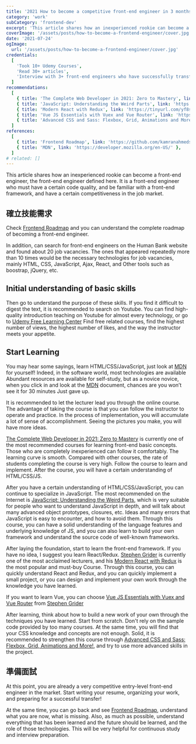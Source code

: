 ```yaml
---
title: '2021 How to become a competitive front-end engineer in 3 months'
category: 'work'
subCategory: 'frontend-dev'
excerpt: 'This article shares how an inexperienced rookie can become a front-end engineer, the front-end engineer defined here. It is a front-end engineer who must have a certain code quality, and be familiar with a front-end framework, and have a certain competitiveness in the job market.'
coverImage: '/assets/posts/how-to-become-a-frontend-engineer/cover.jpg'
date: '2021-07-24'
ogImage:
  url: '/assets/posts/how-to-become-a-frontend-engineer/cover.jpg'
credentials:
  [
    'Took 10+ Udemy Courses',
    'Read 30+ articles',
    'Interview with 3+ front-end engineers who have successfully transferred',
  ]
recommendations:
  [
    { title: 'The Complete Web Developer in 2021: Zero to Mastery', link: 'https://tinyurl.com/yk3pe8n5' },
    { title: 'JavaScript: Understanding the Weird Parts', link: 'https://tinyurl.com/yhnrd2c4' },
    { title: 'Modern React with Redux', link: 'https://tinyurl.com/yf8s5cl9' },
    { title: 'Vue JS Essentials with Vuex and Vue Router', link: 'https://tinyurl.com/yjuz2mbs' },
    { title: 'Advanced CSS and Sass: Flexbox, Grid, Animations and More!', link: 'https://tinyurl.com/yzx9vjqr' },
  ]
references:
  [
    { title: 'Frontend Roadmap', link: 'https://github.com/kamranahmedse/developer-roadmap#frontend-roadmap' },
    { title: 'MDN', link: 'https://developer.mozilla.org/en-US/' },
  ]
# related: []
---
```


This article shares how an inexperienced rookie can become a front-end engineer, the front-end engineer defined here. It is a front-end engineer who must have a certain code quality, and be familiar with a front-end framework, and have a certain competitiveness in the job market.

## 確立技能需求

Check [Frontend Roadmap](https://github.com/kamranahmedse/developer-roadmap#frontend-roadmap) and you can understand the complete roadmap of becoming a front-end engineer.

In addition, can search for front-end engineers on the Human Bank website and found about 20 job vacancies. The ones that appeared repeatedly more than 10 times would be the necessary technologies for job vacancies, mainly HTML, CSS, JavaScript, Ajax, React, and Other tools such as boostrap, jQuery, etc.

## Initial understanding of basic skills

Then go to understand the purpose of these skills. If you find it difficult to digest the text, it is recommended to search on Youtube. You can find high-quality introduction teaching on Youtube for almost every technology, or go to [Udemy Free Learning Center](https://tinyurl.com/yfbaghja) Find free related courses, find the highest number of views, the highest number of likes, and the way the instructor meets your appetite.

## Start Learning

You may hear some sayings, learn HTML/CSS/JavaScript, just look at [MDN](https://developer.mozilla.org/en-US/) for yourself! Indeed, in the software world, most technologies are available Abundant resources are available for self-study, but as a novice novice, when you click in and look at the [MDN](https://developer.mozilla.org/en-US/) document, chances are you won’t see it for 30 minutes Just gave up.

It is recommended to let the lecturer lead you through the online course. The advantage of taking the course is that you can follow the instructor to operate and practice. In the process of implementation, you will accumulate a lot of sense of accomplishment. Seeing the pictures you make, you will have more ideas.

[The Complete Web Developer in 2021: Zero to Mastery](https://tinyurl.com/yk3pe8n5) is currently one of the most recommended courses for learning front-end basic concepts. Those who are completely inexperienced can follow it comfortably. The learning curve is smooth. Compared with other courses, the rate of students completing the course is very high. Follow the course to learn and implement. After the course, you will have a certain understanding of HTML/CSS/JS.

After you have a certain understanding of HTML/CSS/JavaScript, you can continue to specialize in JavaScript. The most recommended on the Internet is [JavaScript: Understanding the Weird Parts](https://tinyurl.com/yhnrd2c4), which is very suitable for people who want to understand JavaScript in depth, and will talk about many advanced object prototypes, closures, etc. Ideas and many errors that JavaScript is easy to encounter, and how to avoid them. Through this course, you can have a solid understanding of the language features and underlying knowledge of JS, and you can also learn to build your own framework and understand the source code of well-known frameworks.

After laying the foundation, start to learn the front-end framework. If you have no idea, I suggest you learn React/Redux. [Stephen Grider](https://tinyurl.com/ydnr493j) is currently one of the most acclaimed lecturers, and his [Modern React with Redux](https://tinyurl.com/yf8s5cl9) is the most popular and must-buy Course. Through this course, you can quickly understand React and Redux, and you can quickly implement a small project, or you can design and implement your own work through the knowledge you have learned.

If you want to learn Vue, you can choose [Vue JS Essentials with Vuex and Vue Router](https://tinyurl.com/yjuz2mbs) from [Stephen Grider](https://tinyurl.com/ydnr493j)

After learning, think about how to build a new work of your own through the techniques you have learned. Start from scratch. Don't rely on the sample code provided by too many courses. At the same time, you will find that your CSS knowledge and concepts are not enough. Solid, it is recommended to strengthen this course through [Advanced CSS and Sass: Flexbox, Grid, Animations and More!](https://tinyurl.com/yzx9vjqr), and try to use more advanced skills in the project.

## 準備面試

At this point, you are already a very competitive entry-level front-end engineer in the market. Start writing your resume, organizing your work, and preparing for a successful transfer!

At the same time, you can go back and see [Frontend Roadmap](https://github.com/kamranahmedse/developer-roadmap#frontend-roadmap), understand what you are now, what is missing. Also, as much as possible, understand everything that has been learned and the future should be learned, and the role of those technologies. This will be very helpful for continuous study and interview preparation.
